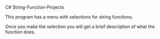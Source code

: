 C# String-Function-Projects

This program has a menu with selections for string functions.

Once you make the selection you will get a brief description of what the function does.
